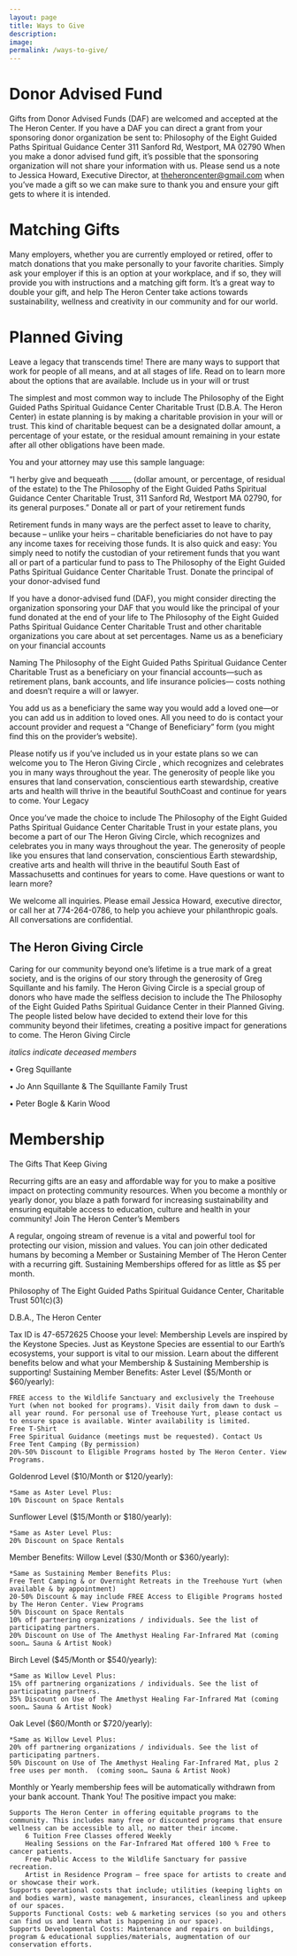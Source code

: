 ```yaml
---
layout: page
title: Ways to Give
description: 
image: 
permalink: /ways-to-give/
---
```


# Donor Advised Fund 

Gifts from Donor Advised Funds (DAF) are welcomed and accepted at the The Heron Center.
If you have a DAF you can direct a grant from your sponsoring donor organization be sent to:
Philosophy of the Eight Guided Paths Spiritual Guidance Center
311 Sanford Rd, Westport, MA 02790
When you make a donor advised fund gift, it’s possible that the sponsoring organization will not share your information with us. Please send us a note to Jessica Howard, Executive Director, at theheroncenter@gmail.com when you’ve made a gift so we can make sure to thank you and ensure your gift gets to where it is intended.


# Matching Gifts
Many employers, whether you are currently employed or retired, offer to match donations that you make personally to your favorite charities. Simply ask your employer if this is an option at your workplace, and if so, they will provide you with instructions and a matching gift form. It’s a great way to double your gift, and help The Heron Center take actions towards sustainability, wellness and creativity in our community and for our world.

# Planned Giving


Leave a legacy that transcends time!
There are many ways to support that work for people of all means, and at all stages of life.
Read on to learn more about the options that are available.
Include us in your will or trust

The simplest and most common way to include The Philosophy of the Eight Guided Paths Spiritual Guidance Center Charitable Trust (D.B.A. The Heron Center) in estate planning is by making a charitable provision in your will or trust. This kind of charitable bequest can be a designated dollar amount, a percentage of your estate, or the residual amount remaining in your estate after all other obligations have been made.

You and your attorney may use this sample language:

“I herby give and bequeath ______ (dollar amount, or percentage, of residual of the estate) to the The Philosophy of the Eight Guided Paths Spiritual Guidance Center Charitable Trust, 311 Sanford Rd, Westport MA 02790, for its general purposes.”
Donate all or part of your retirement funds

Retirement funds in many ways are the perfect asset to leave to charity, because – unlike your heirs – charitable beneficiaries do not have to pay any income taxes for receiving those funds. It is also quick and easy: You simply need to notify the custodian of your retirement funds that you want all or part of a particular fund to pass to The Philosophy of the Eight Guided Paths Spiritual Guidance Center Charitable Trust.
Donate the principal of your donor-advised fund

If you have a donor-advised fund (DAF), you might consider directing the organization sponsoring your DAF that you would like the principal of your fund donated at the end of your life to The Philosophy of the Eight Guided Paths Spiritual Guidance Center Charitable Trust and other charitable organizations you care about at set percentages.
Name us as a beneficiary on your financial accounts

Naming The Philosophy of the Eight Guided Paths Spiritual Guidance Center Charitable Trust as a beneficiary on your financial accounts—such as retirement plans, bank accounts, and life insurance policies— costs nothing and doesn’t require a will or lawyer.

You add us as a beneficiary the same way you would add a loved one—or you can add us in addition to loved ones. All you need to do is contact your account provider and request a “Change of Beneficiary” form (you might find this on the provider’s website).

Please notify us if you’ve included us in your estate plans so we can welcome you to The Heron Giving Circle , which recognizes and celebrates you in many ways throughout the year. The generosity of people like you ensures that land conservation, conscientious earth stewardship, creative arts and health will thrive in the beautiful SouthCoast and continue for years to come.
Your Legacy

Once you’ve made the choice to include The Philosophy of the Eight Guided Paths Spiritual Guidance Center Charitable Trust in your estate plans, you become a part of our The Heron Giving Circle, which recognizes and celebrates you in many ways throughout the year. The generosity of people like you ensures that land conservation, conscientious Earth stewardship, creative arts and health will thrive in the beautiful South East of Massachusetts and continues for years to come.
Have questions or want to learn more?

We welcome all inquiries. Please email Jessica Howard, executive director, or call her at 774-264-0786, to help you achieve your philanthropic goals. All conversations are confidential.


## The Heron Giving Circle

Caring for our community beyond one’s lifetime is a true mark of a great society, and is the origins of our story through the generosity of Greg Squillante and his family. The Heron Giving Circle is a special group of donors who have made the selfless decision to include the The Philosophy of the Eight Guided Paths Spiritual Guidance Center in their Planned Giving. The people listed below have decided to extend their love for this community beyond their lifetimes, creating a positive impact for generations to come.
The Heron Giving Circle

*italics indicate deceased members*

• Greg Squillante

• Jo Ann Squillante & The Squillante Family Trust

• Peter Bogle & Karin Wood


# Membership 
The Gifts That Keep Giving

Recurring gifts are an easy and affordable way for you to make a positive impact on protecting community resources. When you become a monthly or yearly donor, you blaze a path forward for increasing sustainability and ensuring equitable access to education, culture and health in your community!
Join The Heron Center’s Members

A regular, ongoing stream of revenue is a vital and powerful tool for protecting our vision, mission and values. You can join other dedicated humans by becoming a Member or Sustaining Member of The Heron Center with a recurring gift.  Sustaining Memberships offered for as little as $5 per month. 

Philosophy of The Eight Guided Paths Spiritual Guidance Center, Charitable Trust 501(c)(3)

D.B.A., The Heron Center

 Tax ID is 47-6572625
Choose your level:
Membership Levels are inspired by the Keystone Species. Just as Keystone Species are essential to our Earth’s ecosystems, your support is vital to our mission. Learn about the different benefits below and what your Membership & Sustaining Membership is supporting!
Sustaining Member Benefits:
Aster Level ($5/Month or $60/yearly): 

    FREE access to the Wildlife Sanctuary and exclusively the Treehouse Yurt (when not booked for programs). Visit daily from dawn to dusk – all year round. For personal use of Treehouse Yurt, please contact us to ensure space is available. Winter availability is limited. 
    Free T-Shirt
    Free Spiritual Guidance (meetings must be requested). Contact Us
    Free Tent Camping (By permission)
    20%-50% Discount to Eligible Programs hosted by The Heron Center. View Programs.

Goldenrod Level ($10/Month or $120/yearly): 

    *Same as Aster Level Plus:
    10% Discount on Space Rentals

Sunflower Level ($15/Month or $180/yearly): 

    *Same as Aster Level Plus:
    20% Discount on Space Rentals

Member Benefits:
Willow Level  ($30/Month or $360/yearly): 

    *Same as Sustaining Member Benefits Plus:
    Free Tent Camping & or Overnight Retreats in the Treehouse Yurt (when available & by appointment)
    20-50% Discount & may include FREE Access to Eligible Programs hosted by The Heron Center. View Programs
    50% Discount on Space Rentals
    10% off partnering organizations / individuals. See the list of participating partners.
    20% Discount on Use of The Amethyst Healing Far-Infrared Mat (coming soon… Sauna & Artist Nook)  

Birch Level  ($45/Month or $540/yearly): 

    *Same as Willow Level Plus:
    15% off partnering organizations / individuals. See the list of participating partners.
    35% Discount on Use of The Amethyst Healing Far-Infrared Mat (coming soon… Sauna & Artist Nook)

Oak Level  ($60/Month or $720/yearly): 

    *Same as Willow Level Plus:
    20% off partnering organizations / individuals. See the list of participating partners.
    50% Discount on Use of The Amethyst Healing Far-Infrared Mat, plus 2 free uses per month.  (coming soon… Sauna & Artist Nook)




Monthly or Yearly membership fees will be automatically withdrawn from your bank account. Thank You! 
The positive impact you make:

    Supports The Heron Center in offering equitable programs to the community. This includes many free or discounted programs that ensure wellness can be accessible to all, no matter their income.
        6 Tuition Free Classes offered Weekly
        Healing Sessions on the Far-Infrared Mat offered 100 % Free to cancer patients. 
        Free Public Access to the Wildlife Sanctuary for passive recreation.
        Artist in Residence Program – free space for artists to create and or showcase their work. 
    Supports operational costs that include; utilities (keeping lights on and bodies warm), waste management, insurances, cleanliness and upkeep of our spaces. 
    Supports Functional Costs: web & marketing services (so you and others can find us and learn what is happening in our space).
    Supports Developmental Costs: Maintenance and repairs on buildings, program & educational supplies/materials, augmentation of our conservation efforts.

